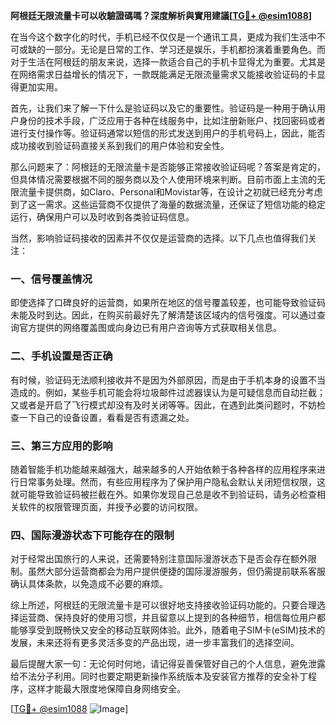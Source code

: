 **阿根廷无限流量卡可以收驗證碼嗎？深度解析與實用建議[[TG💪+ @esim1088](https://t.me/s/esim1088)]**

在当今这个数字化的时代，手机已经不仅仅是一个通讯工具，更成为我们生活中不可或缺的一部分。无论是日常的工作、学习还是娱乐，手机都扮演着重要角色。而对于生活在阿根廷的朋友来说，选择一款适合自己的手机卡显得尤为重要。尤其是在网络需求日益增长的情况下，一款既能满足无限流量需求又能接收验证码的卡显得更加实用。

首先，让我们来了解一下什么是验证码以及它的重要性。验证码是一种用于确认用户身份的技术手段，广泛应用于各种在线服务中，比如注册新账户、找回密码或者进行支付操作等。验证码通常以短信的形式发送到用户的手机号码上，因此，能否成功接收到验证码直接关系到我们的用户体验和安全性。

那么问题来了：阿根廷的无限流量卡是否能够正常接收验证码呢？答案是肯定的，但具体情况需要根据不同的服务商以及个人使用环境来判断。目前市面上主流的无限流量卡提供商，如Claro、Personal和Movistar等，在设计之初就已经充分考虑到了这一需求。这些运营商不仅提供了海量的数据流量，还保证了短信功能的稳定运行，确保用户可以及时收到各类验证码信息。

当然，影响验证码接收的因素并不仅仅是运营商的选择。以下几点也值得我们关注：

### 一、信号覆盖情况

即使选择了口碑良好的运营商，如果所在地区的信号覆盖较差，也可能导致验证码未能及时到达。因此，在购买前最好先了解清楚该区域内的信号强度。可以通过查询官方提供的网络覆盖图或向身边已有用户咨询等方式获取相关信息。

### 二、手机设置是否正确

有时候，验证码无法顺利接收并不是因为外部原因，而是由于手机本身的设置不当造成的。例如，某些手机可能会将垃圾邮件过滤器误认为是可疑信息而自动拦截；又或者是开启了飞行模式却没有及时关闭等等。因此，在遇到此类问题时，不妨检查一下自己的设备设置，看看是否有遗漏之处。

### 三、第三方应用的影响

随着智能手机功能越来越强大，越来越多的人开始依赖于各种各样的应用程序来进行日常事务处理。然而，有些应用程序为了保护用户隐私会默认关闭短信权限，这就可能导致验证码被拦截在外。如果你发现自己总是收不到验证码，请务必检查相关软件的权限管理页面，并授予必要的访问权限。

### 四、国际漫游状态下可能存在的限制

对于经常出国旅行的人来说，还需要特别注意国际漫游状态下是否会存在额外限制。虽然大部分运营商都会为用户提供便捷的国际漫游服务，但仍需提前联系客服确认具体条款，以免造成不必要的麻烦。

综上所述，阿根廷的无限流量卡是可以很好地支持接收验证码功能的。只要合理选择运营商、保持良好的使用习惯，并且留意以上提到的各种细节，相信每位用户都能够享受到既畅快又安全的移动互联网体验。此外，随着电子SIM卡(eSIM)技术的发展，未来还将有更多灵活多变的产品出现，进一步丰富我们的选择空间。

最后提醒大家一句：无论何时何地，请记得妥善保管好自己的个人信息，避免泄露给不法分子利用。同时也要定期更新操作系统版本及安装官方推荐的安全补丁程序，这样才能最大限度地保障自身网络安全。

[[TG💪+ @esim1088](https://t.me/s/esim1088) ![Image](https://i.postimg.cc/4NQfJmqS/Snipaste-2025-05-13-00-14-12.png)]